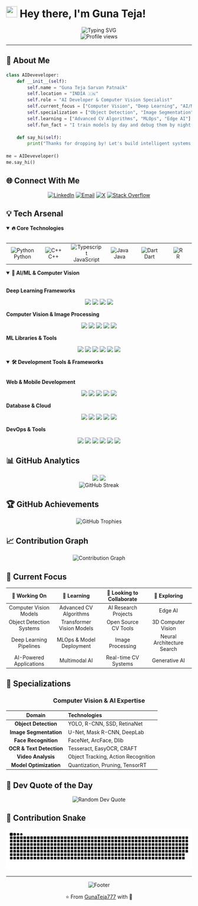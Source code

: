 # <img src="https://raw.githubusercontent.com/Tarikul-Islam-Anik/Animated-Fluent-Emojis/master/Emojis/Hand%20gestures/Waving%20Hand.gif" width="30px" height="30px" /> Hey there, I'm Guna Teja!

<div align="center">
  <img src="https://readme-typing-svg.herokuapp.com?font=Fira+Code&weight=600&size=28&pause=1000&color=6AD3F7&center=true&vCenter=true&random=false&width=600&lines=AI+Developer+%F0%9F%A4%96;Computer+Vision+Specialist+%F0%9F%91%81;Deep+Learning+Engineer+%F0%9F%A7%A0;Open+Source+Contributor+%F0%9F%8C%8D" alt="Typing SVG" />
</div>

<div align="center">
  <img src="https://komarev.com/ghpvc/?username=GunaTeja777&label=Profile%20views&color=0e75b6&style=for-the-badge" alt="Profile views" />
</div>

---

## 🚀 About Me

```python
class AIDeveveloper:
    def __init__(self):
        self.name = "Guna Teja Sarvan Patnaik"
        self.location = "INDIA 🇮🇳"
        self.role = "AI Developer & Computer Vision Specialist"
        self.current_focus = ["Computer Vision", "Deep Learning", "AI/ML Systems"]
        self.specialization = ["Object Detection", "Image Segmentation", "Neural Networks"]
        self.learning = ["Advanced CV Algorithms", "MLOps", "Edge AI"]
        self.fun_fact = "I train models by day and debug them by night! 🤖"
    
    def say_hi(self):
        print("Thanks for dropping by! Let's build intelligent systems together 🚀")

me = AIDeveveloper()
me.say_hi()
```

## 🌐 Connect With Me

<div align="center">
  
[![LinkedIn](https://img.shields.io/badge/LinkedIn-%230077B5.svg?style=for-the-badge&logo=linkedin&logoColor=white)](https://www.linkedin.com/in/guna-teja-sarvan-patnaik/)
[![Email](https://img.shields.io/badge/Email-D14836?style=for-the-badge&logo=gmail&logoColor=white)](mailto:tejag078@gmail.com)
[![X](https://img.shields.io/badge/X-black.svg?style=for-the-badge&logo=X&logoColor=white)](https://x.com/home)
[![Stack Overflow](https://img.shields.io/badge/Stack%20Overflow-FE7A16?style=for-the-badge&logo=stack-overflow&logoColor=white)](https://stackoverflow.com/users/26361145/teja/)

</div>

## 💡 Tech Arsenal

<details open>
<summary><b>🔥 Core Technologies</b></summary>
<br>

<table align="center">
<tr>
<td align="center" width="96">
<img src="https://skillicons.dev/icons?i=python" width="48" height="48" alt="Python" />
<br>Python
</td>
<td align="center" width="96">
<img src="https://skillicons.dev/icons?i=cpp" width="48" height="48" alt="C++" />
<br>C++
</td>
<td align="center" width="96">
<img src="https://skillicons.dev/icons?i=typescript" width="48" height="48" alt="Typescript" />
<br>JavaScript
</td>
<td align="center" width="96">
<img src="https://skillicons.dev/icons?i=java" width="48" height="48" alt="Java" />
<br>Java
</td>
<td align="center" width="96">
<img src="https://skillicons.dev/icons?i=dart" width="48" height="48" alt="Dart" />
<br>Dart
</td>
<td align="center" width="96">
<img src="https://skillicons.dev/icons?i=r" width="48" height="48" alt="R" />
<br>R
</td>
</tr>
</table>

</details>

<details open>
<summary><b>🧠 AI/ML & Computer Vision</b></summary>
<br>

**Deep Learning Frameworks**
<p align="center">
<img src="https://img.shields.io/badge/TensorFlow-%23FF6F00.svg?style=flat-square&logo=TensorFlow&logoColor=white" />
<img src="https://img.shields.io/badge/PyTorch-%23EE4C2C.svg?style=flat-square&logo=PyTorch&logoColor=white" />
<img src="https://img.shields.io/badge/Keras-%23D00000.svg?style=flat-square&logo=Keras&logoColor=white" />
<img src="https://img.shields.io/badge/ONNX-%23005CED.svg?style=flat-square&logo=onnx&logoColor=white" />
</p>

**Computer Vision & Image Processing**
<p align="center">
<img src="https://img.shields.io/badge/OpenCV-%235C3EE8.svg?style=flat-square&logo=opencv&logoColor=white" />
<img src="https://img.shields.io/badge/YOLO-00FFFF?style=flat-square&logo=yolo&logoColor=black" />
<img src="https://img.shields.io/badge/Detectron2-FF6F00?style=flat-square" />
<img src="https://img.shields.io/badge/MediaPipe-0097D7?style=flat-square" />
<img src="https://img.shields.io/badge/PIL/Pillow-8CAAE6?style=flat-square" />
</p>

**ML Libraries & Tools**
<p align="center">
<img src="https://img.shields.io/badge/scikit--learn-%23F7931E.svg?style=flat-square&logo=scikit-learn&logoColor=white" />
<img src="https://img.shields.io/badge/Pandas-%23150458.svg?style=flat-square&logo=pandas&logoColor=white" />
<img src="https://img.shields.io/badge/NumPy-%23013243.svg?style=flat-square&logo=numpy&logoColor=white" />
<img src="https://img.shields.io/badge/Matplotlib-11557c?style=flat-square" />
<img src="https://img.shields.io/badge/Weights_&_Biases-FFBE00?style=flat-square&logo=weightsandbiases&logoColor=black" />
<img src="https://img.shields.io/badge/MLflow-0194E2?style=flat-square&logo=mlflow&logoColor=white" />
</p>

</details>

<details open>
<summary><b>🛠️ Development Tools & Frameworks</b></summary>
<br>

**Web & Mobile Development**
<p align="center">
<img src="https://img.shields.io/badge/Flutter-%2302569B.svg?style=flat-square&logo=Flutter&logoColor=white" />
<img src="https://img.shields.io/badge/Flask-%23000.svg?style=flat-square&logo=flask&logoColor=white" />
<img src="https://img.shields.io/badge/FastAPI-009688?style=flat-square&logo=fastapi&logoColor=white" />
<img src="https://img.shields.io/badge/Streamlit-FF4B4B?style=flat-square&logo=streamlit&logoColor=white" />
<img src="https://img.shields.io/badge/Gradio-FB923C?style=flat-square&logo=gradio&logoColor=white" />
</p>

**Database & Cloud**
<p align="center">
<img src="https://img.shields.io/badge/MySQL-4479A1.svg?style=flat-square&logo=mysql&logoColor=white" />
<img src="https://img.shields.io/badge/SQLite-%2307405e.svg?style=flat-square&logo=sqlite&logoColor=white" />
<img src="https://img.shields.io/badge/Firebase-FFCA28?style=flat-square&logo=firebase&logoColor=black" />
<img src="https://img.shields.io/badge/AWS-%23FF9900.svg?style=flat-square&logo=amazon-aws&logoColor=white" />
<img src="https://img.shields.io/badge/Google_Cloud-4285F4?style=flat-square&logo=google-cloud&logoColor=white" />
</p>

**DevOps & Tools**
<p align="center">
<img src="https://img.shields.io/badge/Docker-%230db7ed.svg?style=flat-square&logo=docker&logoColor=white" />
<img src="https://img.shields.io/badge/Git-%23F05032.svg?style=flat-square&logo=git&logoColor=white" />
<img src="https://img.shields.io/badge/GitHub-%23121011.svg?style=flat-square&logo=github&logoColor=white" />
<img src="https://img.shields.io/badge/Jupyter-F37626?style=flat-square&logo=jupyter&logoColor=white" />
<img src="https://img.shields.io/badge/Colab-F9AB00?style=flat-square&logo=google-colab&logoColor=white" />
<img src="https://img.shields.io/badge/CUDA-76B900?style=flat-square&logo=nvidia&logoColor=white" />
</p>

</details>

## 📊 GitHub Analytics

<div align="center">
  <img height="180em" src="https://github-readme-stats.vercel.app/api?username=GunaTeja777&show_icons=true&theme=tokyonight&include_all_commits=true&count_private=true&hide_border=true"/>
  <img height="180em" src="https://github-readme-stats.vercel.app/api/top-langs/?username=GunaTeja777&layout=compact&langs_count=8&theme=tokyonight&hide_border=true"/>
</div>

<div align="center">
  <img src="https://github-readme-streak-stats.herokuapp.com/?user=GunaTeja777&theme=tokyonight&hide_border=true" alt="GitHub Streak" />
</div>

## 🏆 GitHub Achievements

<div align="center">
  <img src="https://github-profile-trophy.vercel.app/?username=GunaTeja777&theme=tokyonight&no-frame=true&no-bg=false&margin-w=4&column=7" alt="GitHub Trophies" />
</div>

## 📈 Contribution Graph

<div align="center">
  <img src="https://github-readme-activity-graph.vercel.app/graph?username=GunaTeja777&theme=tokyo-night&hide_border=true&area=true" alt="Contribution Graph" />
</div>

## 🎯 Current Focus

<div align="center">
  
| 🔭 Working On | 🌱 Learning | 👯 Looking to Collaborate | 🤔 Exploring |
|:---:|:---:|:---:|:---:|
| Computer Vision Models | Advanced CV Algorithms | AI Research Projects | Edge AI |
| Object Detection Systems | Transformer Vision Models | Open Source CV Tools | 3D Computer Vision |
| Deep Learning Pipelines | MLOps & Model Deployment | Image Processing | Neural Architecture Search |
| AI-Powered Applications | Multimodal AI | Real-time CV Systems | Generative AI |

</div>

## 🚀 Specializations

<div align="center">

### Computer Vision & AI Expertise
| Domain | Technologies |
|:---:|:---|
| **Object Detection** | YOLO, R-CNN, SSD, RetinaNet |
| **Image Segmentation** | U-Net, Mask R-CNN, DeepLab |
| **Face Recognition** | FaceNet, ArcFace, Dlib |
| **OCR & Text Detection** | Tesseract, EasyOCR, CRAFT |
| **Video Analysis** | Object Tracking, Action Recognition |
| **Model Optimization** | Quantization, Pruning, TensorRT |

</div>

## 💭 Dev Quote of the Day

<div align="center">
  <img src="https://quotes-github-readme.vercel.app/api?type=horizontal&theme=tokyonight" alt="Random Dev Quote" />
</div>

## 🐍 Contribution Snake

<div align="center">
  <picture>
    <source media="(prefers-color-scheme: dark)" srcset="https://raw.githubusercontent.com/platane/platane/output/github-contribution-grid-snake-dark.svg">
    <source media="(prefers-color-scheme: light)" srcset="https://raw.githubusercontent.com/platane/platane/output/github-contribution-grid-snake.svg">
    <img alt="github contribution grid snake animation" src="https://raw.githubusercontent.com/platane/platane/output/github-contribution-grid-snake.svg">
  </picture>
</div>

---

<div align="center">
  <img src="https://capsule-render.vercel.app/api?type=waving&color=gradient&height=100&section=footer&text=Thanks%20for%20visiting!&fontSize=20&fontAlignY=70" alt="Footer" />
  
  <p>⭐️ From <a href="https://github.com/GunaTeja777">GunaTeja777</a> with 💙</p>
</div>
